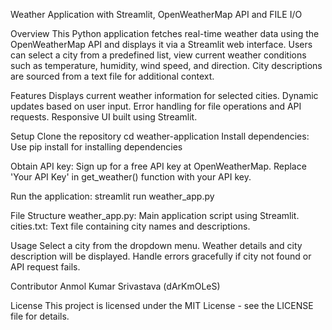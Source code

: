 Weather Application with Streamlit, OpenWeatherMap API and FILE I/O

Overview
This Python application fetches real-time weather data using the OpenWeatherMap API and displays it via a Streamlit web interface. 
Users can select a city from a predefined list, view current weather conditions such as temperature, humidity, wind speed, and direction.
City descriptions are sourced from a text file for additional context.

Features
Displays current weather information for selected cities.
Dynamic updates based on user input.
Error handling for file operations and API requests.
Responsive UI built using Streamlit.

Setup
Clone the repository
cd weather-application
Install dependencies: Use pip install for installing dependencies

Obtain API key:
Sign up for a free API key at OpenWeatherMap.
Replace 'Your API Key' in get_weather() function with your API key.

Run the application:
streamlit run weather_app.py

File Structure
weather_app.py: Main application script using Streamlit.
cities.txt: Text file containing city names and descriptions.

Usage
Select a city from the dropdown menu.
Weather details and city description will be displayed.
Handle errors gracefully if city not found or API request fails.

Contributor
Anmol Kumar Srivastava (dArKmOLeS)

License
This project is licensed under the MIT License - see the LICENSE file for details.
